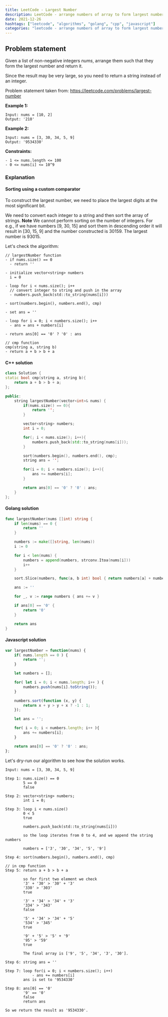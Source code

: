 ```yaml
---
title: LeetCode - Largest Number
description: LeetCode - arrange numbers of array to form largest number using C++, Golang and Javascript.
date: 2021-12-26
hashtags: ["leetcode", "algorithms", "golang", "cpp", "javascript"]
categories: "leetcode - arrange numbers of array to form largest number, c++, golang, javascript"
---
```


## Problem statement

Given a list of non-negative integers *nums*, arrange them such that they form the largest number and return it.

Since the result may be very large, so you need to return a string instead of an integer.

Problem statement taken from: <a href='https://leetcode.com/problems/largest-number' target='_blank'>https://leetcode.com/problems/largest-number</a>

**Example 1:**

```
Input: nums = [10, 2]
Output: '210'
```

**Example 2:**

```
Input: nums = [3, 30, 34, 5, 9]
Output: '9534330'
```

**Constraints:**

```
- 1 <= nums.length <= 100
- 0 <= nums[i] <= 10^9
```

### Explanation

#### Sorting using a custom comparator

To construct the largest number, we need to place the largest digits at the most significant bit.

We need to convert each integer to a string and then sort the array of strings.
**Note** We cannot perform sorting on the number of integers. For e.g., if we have numbers [9, 30, 15]
and sort them in descending order it will result in [30, 15, 9] and the number constructed is
30159. The largest number is 93015.

Let's check the algorithm:

```
// largestNumber function
- if nums.size() == 0
  - return ''

- initialize vector<string> numbers
  i = 0

- loop for i < nums.size(); i++
  // convert integer to string and push in the array
  - numbers.push_back(std::to_string(nums[i]))

- sort(numbers.begin(), numbers.end(), cmp)

- set ans = ''

- loop for i = 0; i < numbers.size(); i++
  - ans = ans + numbers[i]

- return ans[0] == '0' ? '0' : ans

// cmp function
cmp(string a, string b)
- return a + b > b + a
```

#### C++ solution

```cpp
class Solution {
static bool cmp(string a, string b){
    return a + b > b + a;
};

public:
    string largestNumber(vector<int>& nums) {
        if(nums.size() == 0){
            return '';
        }

        vector<string> numbers;
        int i = 0;

        for(; i < nums.size(); i++){
            numbers.push_back(std::to_string(nums[i]));
        }

        sort(numbers.begin(), numbers.end(), cmp);
        string ans = '';

        for(i = 0; i < numbers.size(); i++){
            ans += numbers[i];
        }

        return ans[0] == '0' ? '0' : ans;
    }
};
```

#### Golang solution

```go
func largestNumber(nums []int) string {
    if len(nums) == 0 {
        return ''
    }

    numbers := make([]string, len(nums))
    i := 0

    for i < len(nums) {
        numbers = append(numbers, strconv.Itoa(nums[i]))
        i++
    }

    sort.Slice(numbers, func(a, b int) bool { return numbers[a] + numbers[b] > numbers[b] + numbers[a] })

    ans := ''

    for _, v := range numbers { ans += v }

    if ans[0] == '0' {
        return '0'
    }

    return ans
}
```

#### Javascript solution

```javascript
var largestNumber = function(nums) {
    if( nums.length == 0 ) {
        return '';
    }

    let numbers = [];

    for( let i = 0; i < nums.length; i++ ) {
        numbers.push(nums[i].toString());
    }

    numbers.sort(function (x, y) {
        return x + y > y + x ? -1 : 1;
    });

    let ans = '';

    for( i = 0; i < numbers.length; i++ ){
        ans += numbers[i];
    }

    return ans[0] == '0' ? '0' : ans;
};
```

Let's dry-run our algorithm to see how the solution works.

```
Input: nums = [3, 30, 34, 5, 9]

Step 1: nums.size() == 0
        5 == 0
        false

Step 2: vector<string> numbers;
        int i = 0;

Step 3: loop i < nums.size()
        0 < 5
        true

        numbers.push_back(std::to_string(nums[i]))

        so the loop iterates from 0 to 4, and we append the string numbers

        numbers = ['3', '30', '34', '5', '9']

Step 4: sort(numbers.begin(), numbers.end(), cmp)

// in cmp function
Step 5: return a + b > b + a

        so for first two element we check
        '3' + '30' > '30' + '3'
        '330' > '303'
        true

        '3' + '34' > '34' + '3'
        '334' > '343'
        false

        '5' + '34' > '34' + '5'
        '534' > '345'
        true

        '9' + '5' > '5' + '9'
        '95' > '59'
        true

        The final array is ['9', '5', '34', '3', '30'].

Step 6: string ans = ''

Step 7: loop for(i = 0; i < numbers.size(); i++)
            - ans += numbers[i]
        ans is set to '9534330'

Step 8: ans[0] == '0'
        '9' == '0'
        false
        return ans

So we return the result as '9534330'.
```
